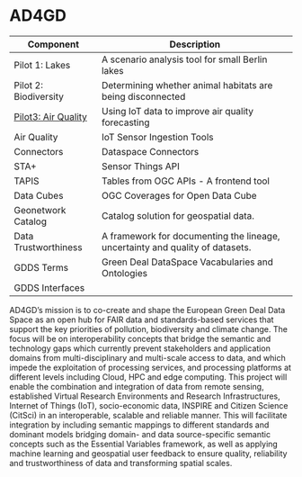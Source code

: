  # AD4GD

 | Component              | Description                                                                   |
|-------------------------|-------------------------------------------------------------------------------|
| Pilot 1: Lakes          | A scenario analysis tool for small Berlin lakes                               |
| Pilot 2: Biodiversity   | Determining whether animal habitats are being disconnected                    |
| [Pilot3: Air Quality](AD4GD/pilot-3-air-quality)     | Using IoT data to improve air quality forecasting                             |
| Air Quality             | IoT Sensor Ingestion Tools                                                    |
| Connectors              | Dataspace Connectors                                                          |
| STA+                    | Sensor Things API                                                             |
| TAPIS                   | Tables from OGC APIs - A frontend tool                                        |
| Data Cubes              | OGC Coverages for Open Data Cube                                              |
| Geonetwork Catalog      | Catalog solution for geospatial data.                                         |
| Data Trustworthiness    | A framework for documenting the lineage, uncertainty and quality of datasets. |
| GDDS Terms              | Green Deal DataSpace Vacabularies and Ontologies                              |
| GDDS Interfaces         |                                                                               |

AD4GD’s mission is to co-create and shape the European Green Deal Data Space as an open hub for FAIR data and standards-based services that support the key priorities of pollution, biodiversity and climate change. The focus will be on interoperability concepts that bridge the semantic and technology gaps which currently prevent stakeholders and application domains from multi-disciplinary and multi-scale access to data, and which impede the exploitation of processing services, and processing platforms at different levels including Cloud, HPC and edge computing.
This project will enable the combination and integration of data from remote sensing, established Virtual Research Environments and Research Infrastructures, Internet of Things (IoT), socio-economic data, INSPIRE and Citizen Science (CitSci) in an interoperable, scalable and reliable manner. This will facilitate integration by including semantic mappings to different standards and dominant models bridging domain- and data source-specific semantic concepts such as the Essential Variables framework, as well as applying machine learning and geospatial user feedback to ensure quality, reliability and trustworthiness of data and transforming spatial scales.

